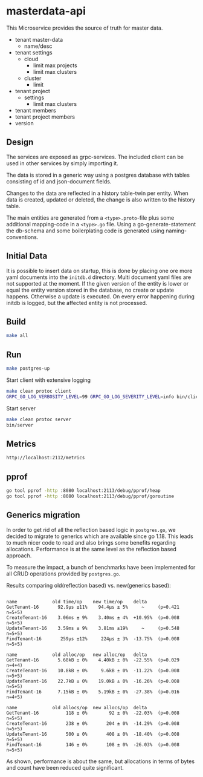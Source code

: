 # masterdata-api

This Microservice provides the source of truth for master data.

* tenant master-data
  * name/desc
* tenant settings
  * cloud
    * limit max projects
    * limit max clusters
  * cluster
    * limit
* tenant project
  * settings
    * limit max clusters
* tenant members
* tenant project members
* version

## Design

The services are exposed as grpc-services. The included client can be used
in other services by simply importing it.

The data is stored in a generic way using a postgres database
with tables consisting of id and json-document fields.

Changes to the data are reflected in a history table-twin per entity. When data
is created, updated or deleted, the change is also written to the history table.

The main entities are generated from a `<type>.proto`-file
plus some additional mapping-code in a `<type>.go` file.
Using a go-generate-statement the db-schema and some boilerplating code
is generated using naming-conventions.

## Initial Data

It is possible to insert data on startup, this is done by placing one ore more yaml documents into the `initdb.d` directory.
Multi document yaml files are not supported at the moment. If the given version of the entity is lower or equal the entity version
stored in the database, no create or update happens. Otherwise a update is executed.
On every error happening during initdb is logged, but the affected entity is not processed.

## Build

```bash
make all
```

## Run

```bash
make postgres-up
```

Start client with extensive logging

```bash
make clean protoc client
GRPC_GO_LOG_VERBOSITY_LEVEL=99 GRPC_GO_LOG_SEVERITY_LEVEL=info bin/client
```

Start server

```bash
make clean protoc server
bin/server
```

## Metrics

```bash
http://localhost:2112/metrics
```

## pprof

```bash
go tool pprof -http :8080 localhost:2113/debug/pprof/heap
go tool pprof -http :8080 localhost:2113/debug/pprof/goroutine
```

## Generics migration

In order to get rid of all the reflection based logic in `postgres.go`, we decided to migrate to generics which are available since go 1.18.
This leads to much nicer code to read and also brings some benefits regarding allocations. Performance is at the same level as the reflection based approach.

To measure the impact, a bunch of benchmarks have been implemented for all CRUD operations provided by `postgres.go`.

Results comparing old(reflection based) vs. new(generics based):

```plain

name             old time/op    new time/op    delta
GetTenant-16       92.9µs ±11%    94.4µs ± 5%     ~     (p=0.421 n=5+5)
CreateTenant-16    3.06ms ± 9%    3.40ms ± 4%  +10.95%  (p=0.008 n=5+5)
UpdateTenant-16    3.59ms ± 9%    3.81ms ±19%     ~     (p=0.548 n=5+5)
FindTenant-16       259µs ±12%     224µs ± 3%  -13.75%  (p=0.008 n=5+5)

name             old alloc/op   new alloc/op   delta
GetTenant-16       5.68kB ± 0%    4.40kB ± 0%  -22.55%  (p=0.029 n=4+4)
CreateTenant-16    10.8kB ± 0%     9.6kB ± 0%  -11.22%  (p=0.008 n=5+5)
UpdateTenant-16    22.7kB ± 0%    19.0kB ± 0%  -16.26%  (p=0.008 n=5+5)
FindTenant-16      7.15kB ± 0%    5.19kB ± 0%  -27.38%  (p=0.016 n=4+5)

name             old allocs/op  new allocs/op  delta
GetTenant-16          118 ± 0%        92 ± 0%  -22.03%  (p=0.008 n=5+5)
CreateTenant-16       238 ± 0%       204 ± 0%  -14.29%  (p=0.008 n=5+5)
UpdateTenant-16       500 ± 0%       408 ± 0%  -18.40%  (p=0.008 n=5+5)
FindTenant-16         146 ± 0%       108 ± 0%  -26.03%  (p=0.008 n=5+5)

```

As shown, performance is about the same, but allocations in terms of bytes and count have been reduced quite significant.
